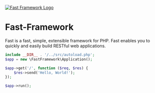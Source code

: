 [![Fast Framework Logo](https://www.francescocappa.it/fast-framework/docs/assets/logo.png)](https://www.francescocappa.it/fast-framework/)

# Fast-Framework
Fast is a fast, simple, extensible framework for PHP. Fast enables you to quickly and easily build RESTful web applications.

```php
include __DIR__ . '/../src/autoload.php';
$app = new \FastFramework\Application();

$app->get('/', function ($req, $res) {
    $res->send('Hello, World!');
});

$app->run();
```